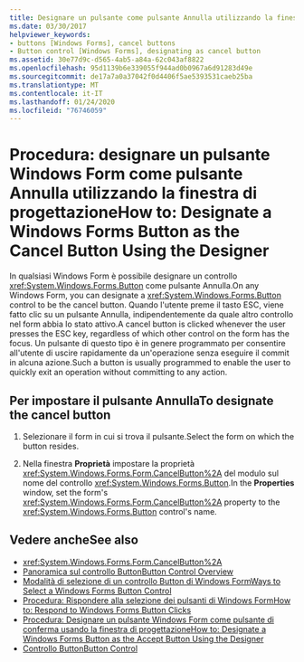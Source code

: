 ```yaml
---
title: Designare un pulsante come pulsante Annulla utilizzando la finestra di progettazione
ms.date: 03/30/2017
helpviewer_keywords:
- buttons [Windows Forms], cancel buttons
- Button control [Windows Forms], designating as cancel button
ms.assetid: 30e77d9c-d565-4ab5-a84a-62c043af8822
ms.openlocfilehash: 95d1139b6e339055f944ad0b0967a6d91283d49e
ms.sourcegitcommit: de17a7a0a37042f0d4406f5ae5393531caeb25ba
ms.translationtype: MT
ms.contentlocale: it-IT
ms.lasthandoff: 01/24/2020
ms.locfileid: "76746059"
---
```

# <a name="how-to-designate-a-windows-forms-button-as-the-cancel-button-using-the-designer"></a><span data-ttu-id="a71de-102">Procedura: designare un pulsante Windows Form come pulsante Annulla utilizzando la finestra di progettazione</span><span class="sxs-lookup"><span data-stu-id="a71de-102">How to: Designate a Windows Forms Button as the Cancel Button Using the Designer</span></span>
<span data-ttu-id="a71de-103">In qualsiasi Windows Form è possibile designare un controllo <xref:System.Windows.Forms.Button> come pulsante Annulla.</span><span class="sxs-lookup"><span data-stu-id="a71de-103">On any Windows Form, you can designate a <xref:System.Windows.Forms.Button> control to be the cancel button.</span></span> <span data-ttu-id="a71de-104">Quando l'utente preme il tasto ESC, viene fatto clic su un pulsante Annulla, indipendentemente da quale altro controllo nel form abbia lo stato attivo.</span><span class="sxs-lookup"><span data-stu-id="a71de-104">A cancel button is clicked whenever the user presses the ESC key, regardless of which other control on the form has the focus.</span></span> <span data-ttu-id="a71de-105">Un pulsante di questo tipo è in genere programmato per consentire all'utente di uscire rapidamente da un'operazione senza eseguire il commit in alcuna azione.</span><span class="sxs-lookup"><span data-stu-id="a71de-105">Such a button is usually programmed to enable the user to quickly exit an operation without committing to any action.</span></span>

## <a name="to-designate-the-cancel-button"></a><span data-ttu-id="a71de-106">Per impostare il pulsante Annulla</span><span class="sxs-lookup"><span data-stu-id="a71de-106">To designate the cancel button</span></span>

1. <span data-ttu-id="a71de-107">Selezionare il form in cui si trova il pulsante.</span><span class="sxs-lookup"><span data-stu-id="a71de-107">Select the form on which the button resides.</span></span>

2. <span data-ttu-id="a71de-108">Nella finestra **Proprietà** impostare la proprietà <xref:System.Windows.Forms.Form.CancelButton%2A> del modulo sul nome del controllo <xref:System.Windows.Forms.Button>.</span><span class="sxs-lookup"><span data-stu-id="a71de-108">In the **Properties** window, set the form's <xref:System.Windows.Forms.Form.CancelButton%2A> property to the <xref:System.Windows.Forms.Button> control's name.</span></span>

## <a name="see-also"></a><span data-ttu-id="a71de-109">Vedere anche</span><span class="sxs-lookup"><span data-stu-id="a71de-109">See also</span></span>

- <xref:System.Windows.Forms.Form.CancelButton%2A>
- [<span data-ttu-id="a71de-110">Panoramica sul controllo Button</span><span class="sxs-lookup"><span data-stu-id="a71de-110">Button Control Overview</span></span>](button-control-overview-windows-forms.md)
- [<span data-ttu-id="a71de-111">Modalità di selezione di un controllo Button di Windows Form</span><span class="sxs-lookup"><span data-stu-id="a71de-111">Ways to Select a Windows Forms Button Control</span></span>](ways-to-select-a-windows-forms-button-control.md)
- [<span data-ttu-id="a71de-112">Procedura: Rispondere alla selezione dei pulsanti di Windows Form</span><span class="sxs-lookup"><span data-stu-id="a71de-112">How to: Respond to Windows Forms Button Clicks</span></span>](how-to-respond-to-windows-forms-button-clicks.md)
- [<span data-ttu-id="a71de-113">Procedura: Designare un pulsante Windows Form come pulsante di conferma usando la finestra di progettazione</span><span class="sxs-lookup"><span data-stu-id="a71de-113">How to: Designate a Windows Forms Button as the Accept Button Using the Designer</span></span>](designate-a-wf-button-as-the-accept-button-using-the-designer.md)
- [<span data-ttu-id="a71de-114">Controllo Button</span><span class="sxs-lookup"><span data-stu-id="a71de-114">Button Control</span></span>](button-control-windows-forms.md)
